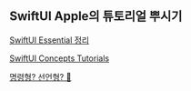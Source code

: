 

## SwiftUI Apple의 튜토리얼 뿌시기

[SwiftUI Essential 정리](https://peat-soup-6ec.notion.site/SwiftUI-Tutorials-9063a5cbc38d434486df580774b442b1)

[SwiftUI Concepts Tutorials](https://peat-soup-6ec.notion.site/SwiftUI-Concepts-Tutorials-c4f94c1b043c4e6d80707f7f1595e1b5?pvs=4)

[명령형? 선언형? 🤔](https://github.com/myssun0325/GoMean/blob/main/명령형선언형.md)
